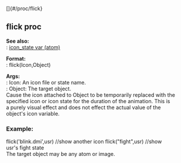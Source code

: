 []{#/proc/flick}    
## flick proc    
**See also:**    
:   [icon_state var (atom)](ref/atom/var/icon_state)    
<!-- -->    
**Format:**    
:   flick(Icon,Object)    
<!-- -->    
**Args:**    
:   Icon: An icon file or state name.    
:   Object: The target object.    
Cause the icon attached to Object to be temporarily replaced with the    
specified icon or icon state for the duration of the animation. This is    
a purely visual effect and does not effect the actual value of the    
object\'s icon variable.    
### Example:    
flick(\'blink.dmi\',usr) //show another icon flick(\"fight\",usr) //show    
usr\'s fight state    
The target object may be any atom or image.  